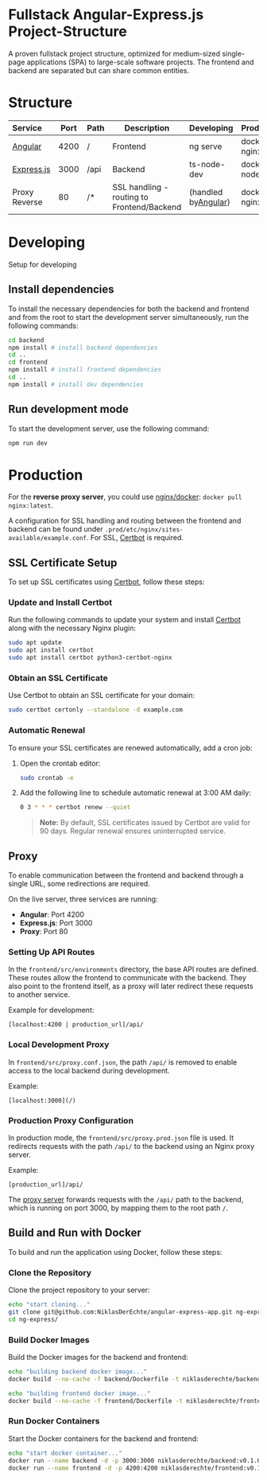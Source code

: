 # Fullstack Angular-Express.js Project-Structure

A proven fullstack project structure, optimized for medium-sized single-page applications (SPA) to large-scale software projects. The frontend and backend are separated but can share common entities.

# Structure


| Service                              | Port | Path | Description                                     | Developing                                  | Production     |
| :------------------------------------- | ------ | ------ | ------------------------------------------------- | --------------------------------------------- | ---------------- |
| [Angular](https://angular.dev/)      | 4200 | /    | Frontend                                        | ng serve                                    | docker - nginx |
| [Express.js](https://expressjs.com/) | 3000 | /api | Backend                                         | ts-node-dev                                 | docker - node  |
| Proxy Reverse                        | 80   | /*   | SSL handling -<br />routing to Frontend/Backend | (handled by[Angular](https://angular.dev/)) | docker - nginx |

# Developing

Setup for developing

## Install dependencies

To install the necessary dependencies for both the backend and frontend and from the root to start the development server simultaneously, run the following commands:

```bash
cd backend
npm install # install backend dependencies
cd ..
cd frontend
npm install # install frontend dependencies
cd ..
npm install # install dev dependencies
```

## Run development mode

To start the development server, use the following command:

```bash
npm run dev
```

# Production

For the **reverse proxy server**, you could use [nginx/docker](https://hub.docker.com/_/nginx): `docker pull nginx:latest`.

A configuration for SSL handling and routing between the frontend and backend can be found under `.prod/etc/nginx/sites-available/example.conf`.
For SSL, [Certbot](https://certbot.eff.org/) is required.

## SSL Certificate Setup

To set up SSL certificates using [Certbot](https://certbot.eff.org/), follow these steps:

### Update and Install Certbot

Run the following commands to update your system and install [Certbot](https://certbot.eff.org/) along with the necessary Nginx plugin:

```bash
sudo apt update
sudo apt install certbot
sudo apt install certbot python3-certbot-nginx
```

### Obtain an SSL Certificate

Use Certbot to obtain an SSL certificate for your domain:

```bash
sudo certbot certonly --standalone -d example.com
```

### Automatic Renewal

To ensure your SSL certificates are renewed automatically, add a cron job:

1. Open the crontab editor:

   ```bash
   sudo crontab -e
   ```
2. Add the following line to schedule automatic renewal at 3:00 AM daily:

   ```bash
   0 3 * * * certbot renew --quiet
   ```

   > **Note:** By default, SSL certificates issued by Certbot are valid for 90 days. Regular renewal ensures uninterrupted service.
   >

## Proxy

To enable communication between the frontend and backend through a single URL, some redirections are required.

On the live server, three services are running:

- **Angular**: Port 4200
- **Express.js**: Port 3000
- **Proxy**: Port 80

### Setting Up API Routes

In the `frontend/src/environments` directory, the base API routes are defined. These routes allow the frontend to communicate with the backend. They also point to the frontend itself, as a proxy will later redirect these requests to another service.

Example for development:

```
[localhost:4200 | production_url]/api/
```

### Local Development Proxy

In `frontend/src/proxy.conf.json`, the path `/api/` is removed to enable access to the local backend during development.

Example:

```
[localhost:3000](/)
```

### Production Proxy Configuration

In production mode, the `frontend/src/proxy.prod.json` file is used. It redirects requests with the path `/api/` to the backend using an Nginx proxy server.

Example:

```
[production_url]/api/
```

The [proxy server](#production) forwards requests with the `/api/` path to the backend, which is running on port 3000, by mapping them to the root path `/`.

## Build and Run with Docker

To build and run the application using Docker, follow these steps:

### Clone the Repository

Clone the project repository to your server:

```bash
echo "start cloning..."
git clone git@github.com:NiklasDerEchte/angular-express-app.git ng-express
cd ng-express/
```

### Build Docker Images

Build the Docker images for the backend and frontend:

```bash
echo "building backend docker image..."
docker build --no-cache -f backend/Dockerfile -t niklasderechte/backend:v0.1.0 .

echo "building frontend docker image..."
docker build --no-cache -f frontend/Dockerfile -t niklasderechte/frontend:v0.1.0 .
```

### Run Docker Containers

Start the Docker containers for the backend and frontend:

```bash
echo "start docker container..."
docker run --name backend -d -p 3000:3000 niklasderechte/backend:v0.1.0
docker run --name frontend -d -p 4200:4200 niklasderechte/frontend:v0.1.0
```
